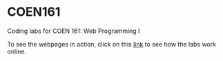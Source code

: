 # COEN161
Coding labs for COEN 161: Web Programming I

To see the webpages in action, click on this [link](http://students.engr.scu.edu/~slee1/coen161/) to see how the labs work online.

